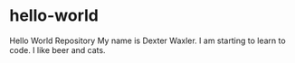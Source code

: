# hello-world
Hello World Repository
My name is Dexter Waxler. I am starting to learn to code. I like beer and cats.
